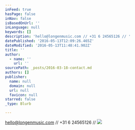 ```yaml
---
inFeed: true
hasPage: false
inNav: false
isBasedOnUrl: ''
inLanguage: null
keywords: []
description: 'hello@longenmusic.com // +31 6 24565126 // '
datePublished: '2016-05-13T12:09:26.465Z'
dateModified: '2016-05-13T11:48:41.902Z'
title: ''
author:
  - name: ''
    url: ''
sourcePath: _posts/2016-03-18-contact.md
authors: []
publisher:
  name: null
  domain: null
  url: null
  favicon: null
starred: false
_type: Blurb

---
```

hello@longenmusic.com // +31 6 24565126 // ![](https://the-grid-user-content.s3-us-west-2.amazonaws.com/201c30fa-d98f-4fc2-80b5-9d5cedea95cb.jpg)